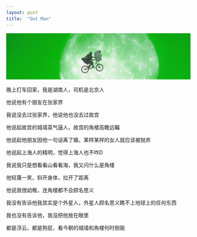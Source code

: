 ```yaml
---
layout: post
title:  "Out Man"
---
```


![stop!](/files/2010/03/17/alien.png)

晚上打车回家，我是湖南人，司机是北京人

他说他有个朋友在张家界

我说没去过张家界，他说他也没去过故宫

他说起故宫的城墙英气逼人，故宫的角楼高瞻远瞩

他说起他朋友因他一句话离了婚，某样某样的女人就应该被抛弃

他说起上海人的精明，觉得上海人也不咋D

我说我只是想看看山看看海，我又问什么是角楼

他轻蔑一笑，斜开身体，拉开了距离

他说我很幼稚，连角楼都不会顾名思义

我没有告诉他我其实是个外星人，外星人顾名思义瞧不上地球上的任何东西

我也没有告诉他，我没把他放在眼里

都是浮云，都是狗屁，看今朝的城墙和角楼何时倒毙
